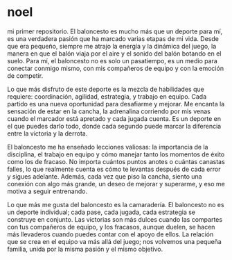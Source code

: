 # noel
mi primer repositorio. El baloncesto es mucho más que un deporte para mí, es una verdadera pasión que ha marcado varias etapas de mi vida. Desde que era pequeño, siempre me atrajo la energía y la dinámica del juego, la manera en que el balón viaja por el aire y el sonido del balón botando en el suelo. Para mí, el baloncesto no es solo un pasatiempo, es un medio para conectar conmigo mismo, con mis compañeros de equipo y con la emoción de competir.

Lo que más disfruto de este deporte es la mezcla de habilidades que requiere: coordinación, agilidad, estrategia, y trabajo en equipo. Cada partido es una nueva oportunidad para desafiarme y mejorar. Me encanta la sensación de estar en la cancha, la adrenalina corriendo por mis venas cuando el marcador está apretado y cada jugada cuenta. Es un deporte en el que puedes darlo todo, donde cada segundo puede marcar la diferencia entre la victoria y la derrota.

El baloncesto me ha enseñado lecciones valiosas: la importancia de la disciplina, el trabajo en equipo y cómo manejar tanto los momentos de éxito como los de fracaso. No importa cuántos puntos anotes o cuántas canastas falles, lo que realmente cuenta es cómo te levantas después de cada error y sigues adelante. Además, cada vez que piso la cancha, siento una conexión con algo más grande, un deseo de mejorar y superarme, y eso me motiva a seguir entrenando.

Lo que más me gusta del baloncesto es la camaradería. El baloncesto no es un deporte individual; cada pase, cada jugada, cada estrategia se construye en conjunto. Las victorias son más dulces cuando las compartes con tus compañeros de equipo, y los fracasos, aunque duelen, se hacen más llevaderos cuando puedes contar con el apoyo de ellos. La relación que se crea en el equipo va más allá del juego; nos volvemos una pequeña familia, unida por la misma pasión y el mismo objetivo.

